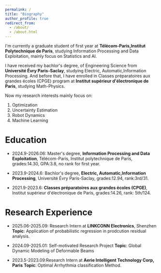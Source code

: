 ```yaml
---
permalink: /
title: "Biography"
author_profile: true
redirect_from: 
  - /about/
  - /about.html
---
```

I'm currently a graduate student of first year at **Télécom-Paris,Institut Polytechnique de Paris**, studying Information Processing and Data Exploitation, mainly focus on Statistics and AI. 

I have received my bachlor's degree, of Engineering Science from **Université Évry Paris-Saclay**, studying Electric, Automatic,Information Processing. And before that, I have enrolled in Classes préparatoires aux grandes écoles (CPGE) program at **Institut supérieur d'électronique de Paris**, studying Math-Physics. 

Now my research interests mainly focus on:
1. Optimization
2. Uncertainty Estimation
3. Robot Dynamics
4. Machine Learning

Education
======
- 2024.9-2026.06: Master's degree, **Information Processing and Data Exploitation**, Télécom-Paris, Institut polytechnique de Paris, grades:14.30, GPA:3.8, no rank for first year.
  
- 2023.9-2024.6: Bachlor's degree, **Electric, Automatic,Information Processing**, Université Évry Paris-Saclay, grades:12.94, rank:3rd/31.
  
- 2021.9-2023.6: **Classes préparatoires aux grandes écoles (CPGE)**, Institut supérieur d'électronique de Paris, grades:14.26, rank: 5th/124.

Research Experience
======
- 2025.06-2025.09: Research Intern at **LINKCONN Electronics**, Shenzhen
  **Topic**: Application of probabilistic regression in prodcution residual analysis.

- 2024.09-2025.01: Self-motivated Research Project 
  **Topic**: Global Dynamic Modeling of Deformable Beams
  
- 2023.5-2023.09:Research Intern at **Aerie Intelligent Technology Corp, Paris**
  **Topic**: Optimal Arrhythmia classification Method.
  
